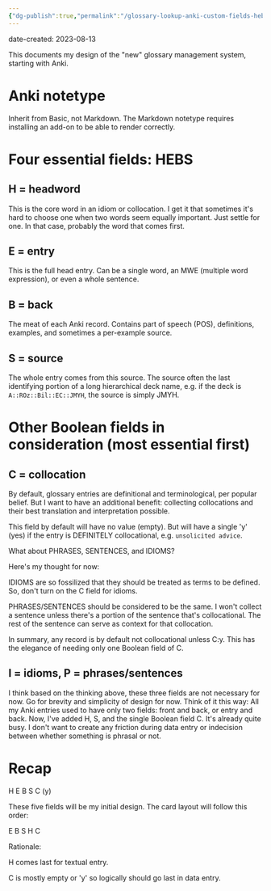 ```yaml
---
{"dg-publish":true,"permalink":"/glossary-lookup-anki-custom-fields-hebsc/","noteIcon":"2","created":"","updated":""}
---
```


date-created: 2023-08-13

This documents my design of the "new" glossary management system, starting with Anki.
# Anki notetype

Inherit from Basic, not Markdown. The Markdown notetype requires installing an add-on to be able to render correctly. 
# Four essential fields: HEBS

## H = headword
This is the core word in an idiom or collocation. I get it that sometimes it's hard to choose one when two words seem equally important. Just settle for one. In that case, probably the word that comes first.
## E = entry
This is the full head entry. Can be a single word, an MWE (multiple word expression), or even a whole sentence.
## B = back
The meat of each Anki record. Contains part of speech (POS), definitions, examples, and sometimes a per-example source.
## S = source
The whole entry comes from this source. The source often the last identifying portion of a long hierarchical deck name, e.g. if the deck is `A::ROz::Bil::EC::JMYH`, the source is simply JMYH.
# Other Boolean fields in consideration (most essential first)

## C = collocation

By default, glossary entries are definitional and terminological, per popular belief. But I want to have an additional benefit: collecting collocations and their best translation and interpretation possible. 

This field by default will have no value (empty). But will have a single 'y' (yes) if the entry is DEFINITELY collocational, e.g. `unsolicited advice`.

What about PHRASES, SENTENCES, and IDIOMS?

Here's my thought for now:

IDIOMS are so fossilized that they should be treated as terms to be defined. So, don't turn on the C field for idioms.

PHRASES/SENTENCES should be considered to be the same. I won't collect a sentence unless there's a portion of the sentence that's collocational. The rest of the sentence can serve as context for that collocation.

In summary, any record is by default not collocational unless C:y. This has the elegance of needing only one Boolean field of C.

## I = idioms, P = phrases/sentences

I think based on the thinking above, these three fields are not necessary for now. Go for brevity and simplicity of design for now. Think of it this way: All my Anki entries used to have only two fields: front and back, or entry and back. Now, I've added H, S, and the single Boolean field C. It's already quite busy. I don't want to create any friction during data entry or indecision between whether something is phrasal or not.

# Recap

H
E
B
S
C (y)

These five fields will be my initial design. The card layout will follow this order:

E
B
S
H
C

Rationale: 

H comes last for textual entry. 

C is mostly empty or 'y' so logically should go last in data entry.
